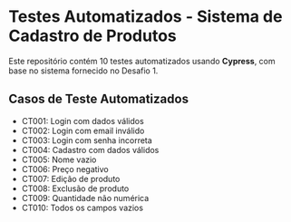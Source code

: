 # Testes Automatizados - Sistema de Cadastro de Produtos

Este repositório contém 10 testes automatizados usando **Cypress**, com base no sistema fornecido no Desafio 1.

## Casos de Teste Automatizados

- CT001: Login com dados válidos
- CT002: Login com email inválido
- CT003: Login com senha incorreta
- CT004: Cadastro com dados válidos
- CT005: Nome vazio
- CT006: Preço negativo
- CT007: Edição de produto
- CT008: Exclusão de produto
- CT009: Quantidade não numérica
- CT010: Todos os campos vazios

